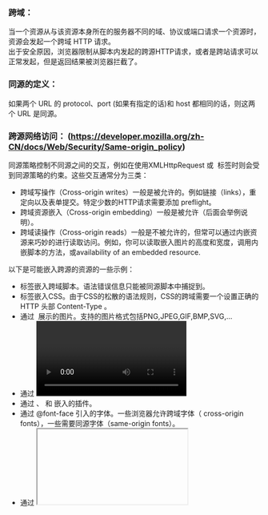 ### 跨域：</br>
当一个资源从与该资源本身所在的服务器不同的域、协议或端口请求一个资源时，资源会发起一个跨域 HTTP 请求。</br>
出于安全原因，浏览器限制从脚本内发起的跨源HTTP请求，或者是跨站请求可以正常发起，但是返回结果被浏览器拦截了。

### 同源的定义：</br>
如果两个 URL 的 protocol、port (如果有指定的话)和 host 都相同的话，则这两个 URL 是同源。

### 跨源网络访问： (<https://developer.mozilla.org/zh-CN/docs/Web/Security/Same-origin_policy>)</br>
同源策略控制不同源之间的交互，例如在使用XMLHttpRequest 或 <img> 标签时则会受到同源策略的约束。这些交互通常分为三类：</br>

- 跨域写操作（Cross-origin writes）一般是被允许的。例如链接（links），重定向以及表单提交。特定少数的HTTP请求需要添加 preflight。</br>
- 跨域资源嵌入（Cross-origin embedding）一般是被允许（后面会举例说明）。</br>
- 跨域读操作（Cross-origin reads）一般是不被允许的，但常可以通过内嵌资源来巧妙的进行读取访问。例如，你可以读取嵌入图片的高度和宽度，调用内嵌脚本的方法，或availability of an embedded resource.</br>

以下是可能嵌入跨源的资源的一些示例：

- <script src="..."></script> 标签嵌入跨域脚本。语法错误信息只能被同源脚本中捕捉到。</br>
- <link rel="stylesheet" href="..."> 标签嵌入CSS。由于CSS的松散的语法规则，CSS的跨域需要一个设置正确的 HTTP 头部 Content-Type 。</br>
- 通过 <img> 展示的图片。支持的图片格式包括PNG,JPEG,GIF,BMP,SVG,...</br>
- 通过 <video> 和 <audio> 播放的多媒体资源。</br>
- 通过 <object>、 <embed> 和 <applet> 嵌入的插件。</br>
- 通过 @font-face 引入的字体。一些浏览器允许跨域字体（ cross-origin fonts），一些需要同源字体（same-origin fonts）。</br>
- 通过 <iframe> 载入的任何资源。站点可以使用 X-Frame-Options 消息头来阻止这种形式的跨域交互。</br>

### 没有同源策略的危害：</br>
- CSRF：诱导点击不明链接，向其他网站发起请求，利用浏览器存的和其他网站同域的cookie，完成这个请求。

### 跨域的方式：</br>
- JSONP</br>
  前端构造script标签请求指定URL（由script标签发出的GET请求不受同源策略限制），</br>
  服务器返回⼀个函数执⾏语句，该函数名称通常由查询参callback的值决定，函数的参数为服务器返回的json数据。</br>
  该函数在前端执⾏后即可获取数据。

- WebSockets

- 代理服务器</br>
  请求同源服务器，通过该服务器转发请求⾄⽬标服务器，得到结果再转发给前端。</br>
  常用的webpack中的devServer。

- CORS（跨域资源共享）（<https://developer.mozilla.org/zh-CN/docs/Web/HTTP/Access_control_CORS>）</br>
  跨域资源共享（ CORS ）机制允许 Web 应用服务器进行跨域访问控制，从而使跨域数据传输得以安全进行。</br>
  >cors是w3c规范，真正意义上解决跨域问题。它需要服务器对请求进⾏检查并对响应头做相应处理，从⽽允许跨域请求。

### CORS详解：</br>
浏览器将CORS请求分成两类：简单请求（simple request）和非简单请求（not-so-simple request）。</br>

以axios配置为例：

```javascript
axios.defaults.baseURL = 'http://localhost:3000';
```

- 简单请求</br>
  某些请求不会触发 CORS 预检请求。若请求满足所有下述条件，则该请求可视为"简单请求"：</br>
  请求方法是下列方法之一：</br>
  - GET
  - HEAD
  - POST
  允许人为设置的首部字段集合（没有⾃定义请求头，Content-Type是`application/x-wwwform-urlencoded，multipart/form-data或text/plain`之⼀）：</br>
  - Accept
  - Accept-Language
  - Content-Language
  - Content-Type：仅限于`text/plain`、`multipart/form-data`和`application/x-www-form-urlencoded`
  - DPR
  - Downlink
  - Save-Data
  - Viewport-Width
  - Width

- 简单请求的跨域方法</br>
  服务端添加响应头：</br>

  ```javascript
  // 指定允许其他域名访问，如果设置成*，即使设置了withCredentials浏览器也不会发送cookies
  res.setHeader('Access-Control-Allow-Origin', 'http://localhost:3000')
  ```

- 复杂请求</br>
  与前述简单请求不同，"需预检的请求"要求必须首先使用 OPTIONS 方法发起一个预检请求到服务器，以获知服务器是否允许该实际请求。</br>
  "预检请求"的使用，可以避免跨域请求对服务器的用户数据产生未预期的影响。（实际就是跨站请求可以正常发起，但是返回结果被浏览器拦截的场景）。

  ```javascript
  /* 本地端口为http://localhost:3000 */
  axios.defaults.baseURL = 'http://localhost:4000'
  axios.get('/api', { headers:{ 'X-Token': 'token' } });
  ```

  因为请求带了自定义的扩展字段`X-Token`，属于复杂请求，所以浏览器会先发送一个预检请求到服务器：</br>

  ```
  Request URL: http://localhost:4000/api/users
  Request Method: OPTIONS
  Status Code: 200 OK
  Remote Address: [::1]:4000
  Referrer Policy: no-referrer-when-downgrade
  ```

  服务器就需要相应浏览器发出的options请求，并根据情况设置响应头：

  ```javascript
  const http = require('http');
  const app = http.createServer((request, response) => {
    const { method, url } = request;
    if (method === 'OPTIONS' && url === 'api') {
      response.writeHead(200, {
        'Access-Control-Allow-Origin': 'http://localhost:3000', // 指定允许其他域名访问
        'Access-Control-Allow-Headers': 'X-Token, Content-Type', // 允许的请求头字段
        'Access-Control-Allow-Methods': 'GET,POST', // 允许的请求类型
        'Access-Control-Allow-Max-Age': '1800', // 预检结果缓存时间
      });
      response.end();
    }
  });
  ```

  如果要携带cookie信息，则请求变为credential请求：

  ```javascript
  /* 服务器的options中和/api接⼝中均需添加 */
  const http = require('http');
  const app = http.createServer((request, response) => {
    const { method, url } = request;
    if (method === 'OPTIONS' && url === 'api') {
      response.writeHead(200, {
        'Access-Control-Allow-Origin': 'http://localhost:3000', // 指定允许其他域名访问
        'Access-Control-Allow-Headers': 'X-Token, Content-Type', // 允许的请求头字段
        'Access-Control-Allow-Methods': 'GET,POST', // 允许的请求类型
        'Access-Control-Allow-Max-Age': '1800', // 预检结果缓存时间
      });
      response.setHeader('Access-Control-Allow-Credentials', 'true'); // options要
      response.end();
    } else if (method === 'GET' && url === 'api') {
      response.setHeader('Access-Control-Allow-Origin', 'http://localhost:3000');
      response.setHeader('Content-Type', 'application/json');
      response.setHeader('Set-Cookie', 'cookie=someCookie;'); // 设置cookie
      response.setHeader('Access-Control-Allow-Credentials', 'true'); // api中也要
      response.end(JSON.stringify([{ data: 'json' }]));
    }
  });

  /* 前端axios中配置 */
  axios.defaults.withCredentials = true；
  ```
